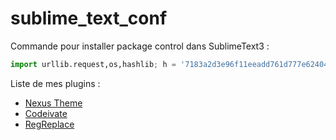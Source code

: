 sublime_text_conf
=================

Commande pour installer package control dans SublimeText3 :
```python
import urllib.request,os,hashlib; h = '7183a2d3e96f11eeadd761d777e62404' + 'e330c659d4bb41d3bdf022e94cab3cd0'; pf = 'Package Control.sublime-package'; ipp = sublime.installed_packages_path(); urllib.request.install_opener( urllib.request.build_opener( urllib.request.ProxyHandler()) ); by = urllib.request.urlopen( 'http://sublime.wbond.net/' + pf.replace(' ', '%20')).read(); dh = hashlib.sha256(by).hexdigest(); print('Error validating download (got %s instead of %s), please try manual install' % (dh, h)) if dh != h else open(os.path.join( ipp, pf), 'wb' ).write(by)
```

Liste de mes plugins :
- [Nexus Theme](https://github.com/EleazarCrusader/nexus-theme) 
- [Codeivate](https://github.com/codeivate/codeivate-st)
- [RegReplace](https://github.com/facelessuser/RegReplace)
